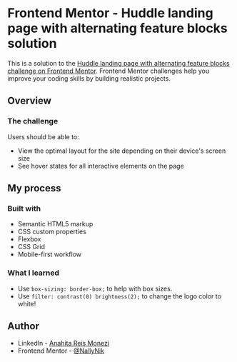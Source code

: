 # Frontend Mentor - Huddle landing page with alternating feature blocks solution

This is a solution to the [Huddle landing page with alternating feature blocks challenge on Frontend Mentor](https://www.frontendmentor.io/challenges/huddle-landing-page-with-alternating-feature-blocks-5ca5f5981e82137ec91a5100). Frontend Mentor challenges help you improve your coding skills by building realistic projects. 

## Overview

### The challenge

Users should be able to:

- View the optimal layout for the site depending on their device's screen size
- See hover states for all interactive elements on the page

## My process

### Built with

- Semantic HTML5 markup
- CSS custom properties
- Flexbox
- CSS Grid
- Mobile-first workflow

### What I learned
- Use `box-sizing: border-box;` to help with box sizes.
- Use `filter: contrast(0) brightness(2);` to change the logo color to white!

## Author

- LinkedIn - [Anahita Reis Monezi](https://www.linkedin.com/in/anahitareismonezi/)
- Frontend Mentor - [@NallyNik](https://www.frontendmentor.io/profile/nallynik)